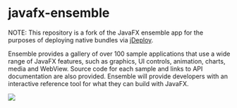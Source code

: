 # javafx-ensemble

NOTE: This repository is a fork of the JavaFX ensemble app for the purposes of deploying native bundles via [jDeploy](https://www.jdeploy.com).

Ensemble provides a gallery of over 100 sample applications that use a wide range of JavaFX features, such as graphics, UI controls, animation, charts, media and WebView. Source code for each sample and links to API documentation are also provided. Ensemble will provide developers with an interactive reference tool for what they can build with JavaFX.


![](http://i.imgur.com/lhGQNAY.jpg)